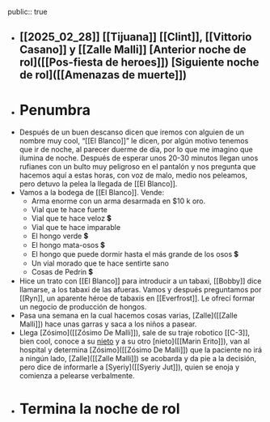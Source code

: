 public:: true

- [[2025_02_28]]
  [[Tijuana]]
  [[Clint]], [[Vittorio Casano]] y [[Zalle Malli]]
  [Anterior noche de rol]([[Pos-fiesta de heroes]])
  [Siguiente noche de rol]([[Amenazas de muerte]])
  ---
- # Penumbra
- Después de un buen descanso dicen que iremos con alguien de un nombre muy cool, “[[El Blanco]]” le dicen, por algún motivo tenemos que ir de noche, al parecer duerme de día, por lo que me imagino que ilumina de noche. Después de esperar unos 20-30 minutos llegan unos rufianes con un bulto muy peligroso en el pantalón y nos pregunta que hacemos aquí a estas horas, con voz de malo, medio nos peleamos, pero detuvo la pelea la llegada de [[El Blanco]].
- Vamos a la bodega de [[El Blanco]].
  Vende:
	- Arma enorme con un arma desarmada en $10 k oro.
	- Vial que te hace fuerte
	- Vial que te hace veloz 💲
	- Vial que te hace imparable
	- El hongo verde 💲
	- El hongo mata-osos 💲
	- El hongo que puede dormir hasta el más grande de los osos 💲
	- Un vial morado que te hace sentirte sano
	- Cosas de Pedrin 💲
- Hice un trato con [[El Blanco]] para introducir a un tabaxi, [[Bobby]] dice llamarse, a los tabaxi de las afueras. Vamos y después preguntamos por [[Ryn]], un aparente héroe de tabaxis en [[Everfrost]]. Le ofrecí formar un negocio de producción de hongos.
- Pasa una semana en la cual hacemos cosas varias, [Zalle]([[Zalle Malli]]) hace unas garras y saca a los niños a pasear.
- Llega [Zósimo]([[Zósimo De Malli]]), sale de  su traje robotico [[C-3]], bien cool, conoce a su [nieto]([[Fred]]) y a su otro [nieto]([[Marin Erito]]), van al hospital y determina [Zósimo]([[Zósimo De Malli]]) que la paciente no irá a ningún lado, [Zalle]([[Zalle Malli]]) se acobarda y da pie a la decisión, pero dice de informarle a [Syeriy]([[Syeriy Jut]]), quien se enoja y comienza a pelearse verbalmente.
- # Termina la noche de rol
